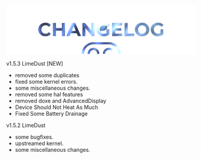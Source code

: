 <img src="https://raw.githubusercontent.com/DroidX-UI-Devices/Official_Devices/13/banners/changelogs.png" />

v1.5.3 LimeDust [NEW]

- removed some duplicates
- fixed some kernel errors.
- some miscellaneous changes.
- removed some hal features
- removed doxe and AdvancedDisplay
- Device Should Not Heat As Much
- Fixed Some Battery Drainage

v1.5.2 LimeDust

- some bugfixes.
- upstreamed kernel.
- some miscellaneous changes.
